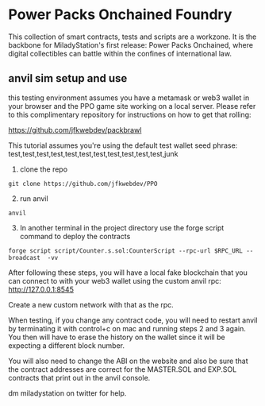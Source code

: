 # Power Packs Onchained Foundry 

This collection of smart contracts, tests and scripts are a workzone. It is the backbone for MiladyStation's first release: Power Packs Onchained, where digital collectibles can battle within the confines of international law.

## anvil sim setup and use

this testing environment assumes you have a metamask or web3 wallet in your browser and the PPO game site working on a local server. Please refer to this complimentary repository for instructions on how to get that rolling:

https://github.com/jfkwebdev/packbrawl

This tutorial assumes you're using the default test wallet seed phrase:
test,test,test,test,test,test,test,test,test,test,test,junk


1. clone the repo 

```
git clone https://github.com/jfkwebdev/PPO
```

2. run anvil

```
anvil
```

3. In another terminal in the project directory use the forge script command to deploy the contracts

```
forge script script/Counter.s.sol:CounterScript --rpc-url $RPC_URL --broadcast  -vv
```

After following these steps, you will have a local fake blockchain that you can connect to with your web3 wallet using the custom anvil rpc: http://127.0.0.1:8545

Create a new custom network with that as the rpc.

When testing, if you change any contract code, you will need to restart anvil by terminating it with control+c on mac and running steps 2 and 3 again. You then will have to erase the history on the wallet since it will be expecting a different block number.

You will also need to change the ABI on the website and also be sure that the contract addresses are correct for the MASTER.SOL and EXP.SOL contracts that print out in the anvil console.

dm miladystation on twitter for help.
